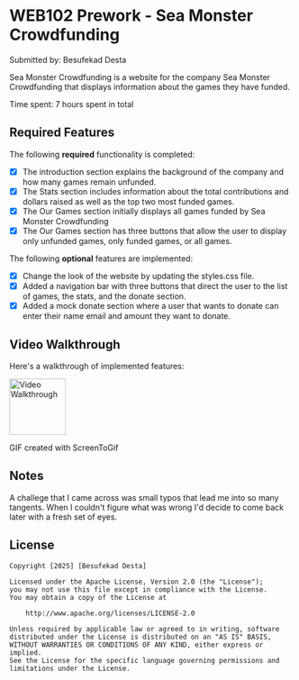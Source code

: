 # WEB102 Prework - Sea Monster Crowdfunding

Submitted by: Besufekad Desta

Sea Monster Crowdfunding is a website for the company Sea Monster Crowdfunding that displays information about the games they have funded.

Time spent: 7 hours spent in total

## Required Features

The following **required** functionality is completed:

* [x] The introduction section explains the background of the company and how many games remain unfunded.
* [x] The Stats section includes information about the total contributions and dollars raised as well as the top two most funded games.
* [x] The Our Games section initially displays all games funded by Sea Monster Crowdfunding
* [x] The Our Games section has three buttons that allow the user to display only unfunded games, only funded games, or all games.

The following **optional** features are implemented:
* [x] Change the look of the website by updating the styles.css file.
* [x] Added a navigation bar with three buttons that direct the user to the list of games, the stats, and the donate section.
* [x] Added a mock donate section where a user that wants to donate can enter their name email and amount they want to donate.

## Video Walkthrough

Here's a walkthrough of implemented features:

<img src="https://i.imgur.com/wxWDHZb.gif" title='Video Walkthrough' width='100px' alt='Video Walkthrough' />


GIF created with ScreenToGif  

## Notes

A challege that I came across was small typos that lead me into so many tangents. When I couldn't figure what was wrong I'd decide to come back later with a fresh set of eyes.

## License

    Copyright [2025] [Besufekad Desta]

    Licensed under the Apache License, Version 2.0 (the "License");
    you may not use this file except in compliance with the License.
    You may obtain a copy of the License at

        http://www.apache.org/licenses/LICENSE-2.0

    Unless required by applicable law or agreed to in writing, software
    distributed under the License is distributed on an "AS IS" BASIS,
    WITHOUT WARRANTIES OR CONDITIONS OF ANY KIND, either express or implied.
    See the License for the specific language governing permissions and
    limitations under the License.
